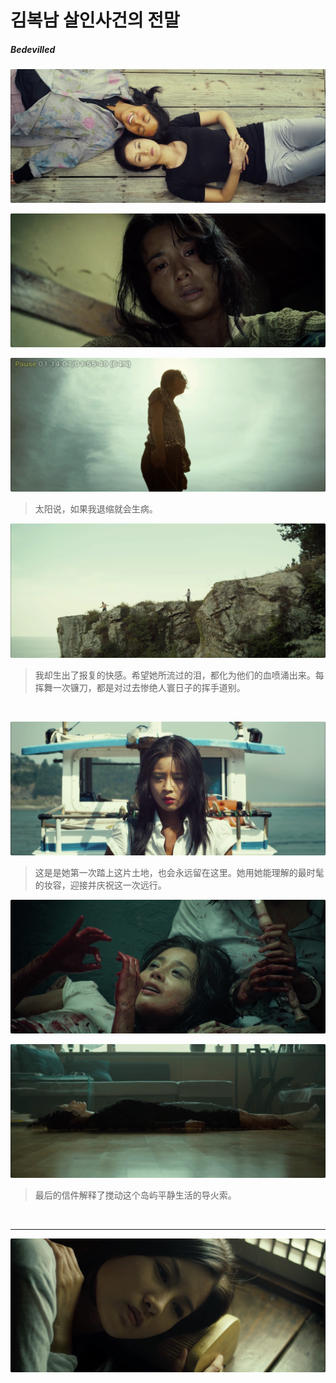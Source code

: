 # 김복남 살인사건의 전말

##### Bedevilled

![](/res/bedevilled_1.jpg)

![](/res/bedevilled_2.jpg)

![](/res/bedevilled_3.jpg)

> 太阳说，如果我退缩就会生病。

![](/res/bedevilled_4.jpg)

> 我却生出了报复的快感。希望她所流过的泪，都化为他们的血喷涌出来。每挥舞一次镰刀，都是对过去惨绝人寰日子的挥手道别。 

<br>

![](/res/bedevilled_5.jpg)

> 这是是她第一次踏上这片土地，也会永远留在这里。她用她能理解的最时髦的妆容，迎接并庆祝这一次远行。

![](/res/bedevilled_6.jpg)

![](/res/bedevilled_7.jpg)

> 最后的信件解释了搅动这个岛屿平静生活的导火索。

<br>

---

![](/res/bedevilled_01.jpg)